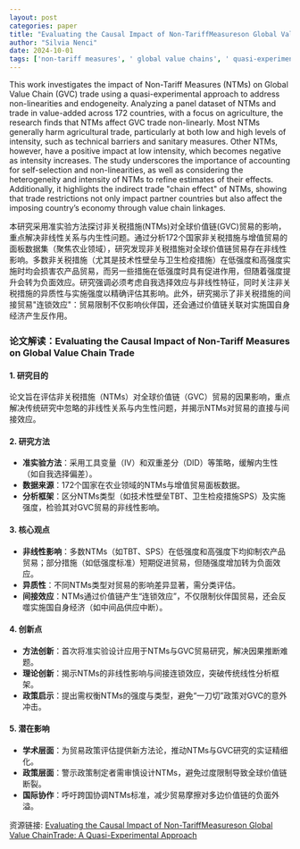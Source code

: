```yaml
---
layout: post
categories: paper
title: "Evaluating the Causal Impact of Non-TariffMeasureson Global Value ChainTrade: A Quasi-Experimental Approach"
author: "Silvia Nenci"
date: 2024-10-01
tags: ['non-tariff measures', ' global value chains', ' quasi-experimental methods']
---
```


This work investigates the impact of Non-Tariff Measures (NTMs) on Global Value Chain (GVC) trade using a quasi-experimental approach to address non-linearities and endogeneity. Analyzing a panel dataset of NTMs and trade in value-added across 172 countries, with a focus on agriculture, the research finds that NTMs affect GVC trade non-linearly. Most NTMs generally harm agricultural trade, particularly at both low and high levels of intensity, such as technical barriers and sanitary measures. Other NTMs, however, have a positive impact at low intensity, which becomes negative as intensity increases. The study underscores the importance of accounting for self-selection and non-linearities, as well as considering the heterogeneity and intensity of NTMs to refine estimates of their effects. Additionally, it highlights the indirect trade "chain effect" of NTMs, showing that trade restrictions not only impact partner countries but also affect the imposing country’s economy through value chain linkages.

本研究采用准实验方法探讨非关税措施(NTMs)对全球价值链(GVC)贸易的影响，重点解决非线性关系与内生性问题。通过分析172个国家非关税措施与增值贸易的面板数据集（聚焦农业领域），研究发现非关税措施对全球价值链贸易存在非线性影响。多数非关税措施（尤其是技术性壁垒与卫生检疫措施）在低强度和高强度实施时均会损害农产品贸易，而另一些措施在低强度时具有促进作用，但随着强度提升会转为负面效应。研究强调必须考虑自我选择效应与非线性特征，同时关注非关税措施的异质性与实施强度以精确评估其影响。此外，研究揭示了非关税措施的间接贸易"连锁效应"：贸易限制不仅影响伙伴国，还会通过价值链关联对实施国自身经济产生反作用。

### **论文解读：Evaluating the Causal Impact of Non-Tariff Measures on Global Value Chain Trade**  

#### **1. 研究目的**  
论文旨在评估非关税措施（NTMs）对全球价值链（GVC）贸易的因果影响，重点解决传统研究中忽略的非线性关系与内生性问题，并揭示NTMs对贸易的直接与间接效应。  

#### **2. 研究方法**  
- **准实验方法**：采用工具变量（IV）和双重差分（DID）等策略，缓解内生性（如自我选择偏差）。  
- **数据来源**：172个国家在农业领域的NTMs与增值贸易面板数据。  
- **分析框架**：区分NTMs类型（如技术性壁垒TBT、卫生检疫措施SPS）及实施强度，检验其对GVC贸易的非线性影响。  

#### **3. 核心观点**  
- **非线性影响**：多数NTMs（如TBT、SPS）在低强度和高强度下均抑制农产品贸易；部分措施（如低强度标准）短期促进贸易，但随强度增加转为负面效应。  
- **异质性**：不同NTMs类型对贸易的影响差异显著，需分类评估。  
- **间接效应**：NTMs通过价值链产生“连锁效应”，不仅限制伙伴国贸易，还会反噬实施国自身经济（如中间品供应中断）。  

#### **4. 创新点**  
- **方法创新**：首次将准实验设计应用于NTMs与GVC贸易研究，解决因果推断难题。  
- **理论创新**：揭示NTMs的非线性影响与间接连锁效应，突破传统线性分析框架。  
- **政策启示**：提出需权衡NTMs的强度与类型，避免“一刀切”政策对GVC的意外冲击。  

#### **5. 潜在影响**  
- **学术层面**：为贸易政策评估提供新方法论，推动NTMs与GVC研究的实证精细化。  
- **政策层面**：警示政策制定者需审慎设计NTMs，避免过度限制导致全球价值链断裂。  
- **国际协作**：呼吁跨国协调NTMs标准，减少贸易摩擦对多边价值链的负面外溢。

资源链接: [Evaluating the Causal Impact of Non-TariffMeasureson Global Value ChainTrade: A Quasi-Experimental Approach](https://papers.ssrn.com/sol3/papers.cfm?abstract_id=4972685)
